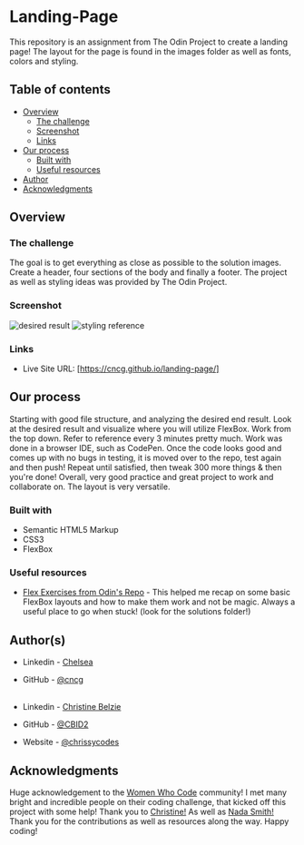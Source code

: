 # Landing-Page

This repository is an assignment from The Odin Project to create a landing page!
The layout for the page is found in the images folder as well as fonts, colors and styling.

## Table of contents

- [Overview](#overview)
  - [The challenge](#the-challenge)
  - [Screenshot](#screenshot)
  - [Links](#links)
- [Our process](#our-process)
  - [Built with](#built-with)
  - [Useful resources](#useful-resources)
- [Author](#author)
- [Acknowledgments](#acknowledgments)

## Overview

### The challenge

The goal is to get everything as close as possible to the solution images. Create a header, four sections of the body and finally a footer. The project as well as styling ideas was provided by The Odin Project.

### Screenshot

![desired result](./reference/layout-refernce.jpg)
![styling reference](./reference/styling-reference.jpg)

### Links

- Live Site URL:
  [https://cncg.github.io/landing-page/]

## Our process

Starting with good file structure, and analyzing the desired end result. Look at the desired result and visualize where you will utilize FlexBox. Work from the top down. Refer to reference every 3 minutes pretty much. Work was done in a browser IDE, such as CodePen. Once the code looks good and comes up with no bugs in testing, it is moved over to the repo, test again and then push! Repeat until satisfied, then tweak 300 more things & then you're done! Overall, very good practice and great project to work and collaborate on. The layout is very versatile.

### Built with

- Semantic HTML5 Markup
- CSS3
- FlexBox

### Useful resources

- [Flex Exercises from Odin's Repo](https://github.com/TheOdinProject/css-exercises/tree/main/flex) - This helped me recap on some basic FlexBox layouts and how to make them work and not be magic. Always a useful place to go when stuck! (look for the solutions folder!)

## Author(s)

- Linkedin - [Chelsea](www.linkedin.com/in/chelsea-calvo)
- GitHub - [@cncg](https://github.com/cncg)
  <br/>
  <br/>

- Linkedin - [Christine Belzie](https://www.linkedin.com/in/christinebelzie/)
- GitHub - [@CBID2](https://github.com/CBID2)
- Website - [@chrissycodes](https://chrissycodes.hashnode.dev/)

## Acknowledgments

Huge acknowledgement to the [Women Who Code](https://www.womenwhocode.com/) community! I met many bright and incredible people on their coding challenge, that kicked off this project with some help! Thank you to [Christine!](https://github.com/CBID2) As well as [Nada Smith!](https://github.com/NadaSmith) Thank you for the contributions as well as resources along the way. Happy coding!
